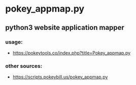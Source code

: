 # pokey_appmap.py
## python3 website application mapper
### usage:
* https://pokeytools.co/index.php?title=Pokey_appmap.py
### other sources:
* https://scripts.pokeybill.us/pokey_appmap.py
